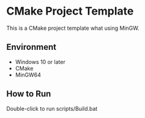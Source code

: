 # CMake Project Template
This is a CMake project template what using MinGW.

## Environment
- Windows 10 or later
- CMake
- MinGW64

## How to Run
Double-click to run scripts/Build.bat
